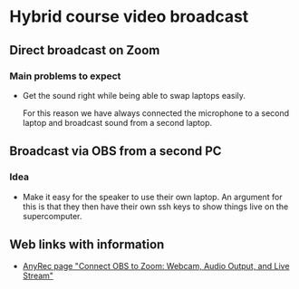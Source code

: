 # Hybrid course video broadcast

## Direct broadcast on Zoom

### Main problems to expect

-   Get the sound right while being able to swap laptops easily.

    For this reason we have always  connected the microphone to a second laptop
    and broadcast sound from a second laptop.


## Broadcast via OBS from a second PC

### Idea

-   Make it easy for the speaker to use their own laptop.
    An argument for this is that they then have their own ssh keys to show things
    live on the supercomputer.


## Web links with information

-   [AnyRec page "Connect OBS to Zoom: Webcam, Audio Output, and Live Stream"](https://www.anyrec.io/obs-to-zoom/)
